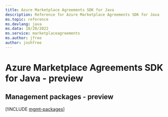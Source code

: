 ```yaml
---
title: Azure Marketplace Agreements SDK for Java
description: Reference for Azure Marketplace Agreements SDK for Java
ms.topic: reference
ms.devlang: java
ms.data: 10/20/2022
ms.service: marketplaceagreements
ms.author: jfree
author: joshfree
---
```

# Azure Marketplace Agreements SDK for Java - preview

## Management packages - preview
[!INCLUDE [mgmt-packages](marketplace-agreements-mgmt-index.md)]